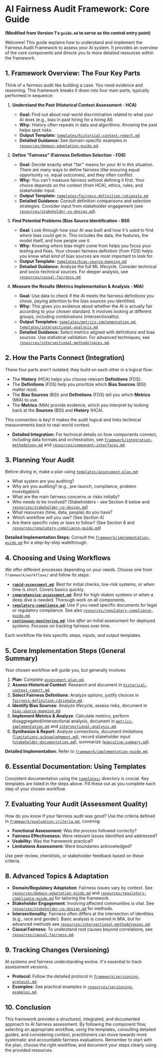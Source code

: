 # AI Fairness Audit Framework: Core Guide

**(Modified from Version 1's `guide.md` to serve as the central entry point)**

Welcome! This guide explains how to understand and implement the Fairness Audit Framework to assess your AI system. It provides an overview of the core components and directs you to more detailed resources within the framework.

## 1. Framework Overview: The Four Key Parts

Think of a fairness audit like building a case. You need evidence and reasoning. This framework breaks it down into four main parts, typically performed in sequence:

1.  **Understand the Past (Historical Context Assessment - HCA)**
    *   **Goal:** Find out about real-world discrimination related to what your AI does (e.g., bias in past hiring for a hiring AI).
    *   **Why:** History often repeats in data and algorithms. Knowing the past helps spot risks.
    *   **Output Template:** [`templates/historical-context-report.md`](../templates/historical-context-report.md)
    *   **Detailed Guidance:** See domain-specific examples in [`resources/domain-adaptation-guide.md`](../resources/domain-adaptation-guide.md).

2.  **Define "Fairness" (Fairness Definition Selection - FDS)**
    *   **Goal:** Decide exactly what "fair" means for *your* AI in *this* situation. There are many ways to define fairness (like ensuring equal opportunity vs. equal outcomes), and they often conflict.
    *   **Why:** You can't measure fairness without defining it first. Your choice depends on the context (from HCA), ethics, rules, and stakeholder input.
    *   **Output Template:** [`templates/fairness-definition-rationale.md`](../templates/fairness-definition-rationale.md)
    *   **Detailed Guidance:** Consult definition comparisons and selection strategies. Consider input from stakeholder engagement (see [`resources/stakeholder-co-design.md`](../resources/stakeholder-co-design.md)).

3.  **Find Potential Problems (Bias Source Identification - BSI)**
    *   **Goal:** Look through how your AI was built and how it's used to find *where* bias could get in. This includes the data, the features, the model itself, and how people use it.
    *   **Why:** Knowing *where* bias might come from helps you focus your testing and fixes. Your chosen fairness definition (from FDS) helps you know what *kind* of bias sources are most important to look for.
    *   **Output Template:** [`templates/bias-source-mapping.md`](../templates/bias-source-mapping.md)
    *   **Detailed Guidance:** Analyze the full ML lifecycle. Consider technical and socio-technical sources. For deeper analysis, see [`resources/causal-fairness.md`](../resources/causal-fairness.md).

4.  **Measure the Results (Metrics Implementation & Analysis - MIA)**
    *   **Goal:** Use data to check if the AI meets the fairness definitions you chose, paying attention to the bias sources you identified.
    *   **Why:** This gives you evidence about whether the AI is actually fair according to your chosen standard. It involves looking at different groups, including combinations (intersectionality).
    *   **Output Templates:** [`templates/metrics-implementation.md`](../templates/metrics-implementation.md), [`templates/intersectional-analysis.md`](../templates/intersectional-analysis.md)
    *   **Detailed Guidance:** Select metrics aligned with definitions and bias sources. Use statistical validation. For advanced techniques, see [`resources/intersectional-methodologies.md`](../resources/intersectional-methodologies.md).

## 2. How the Parts Connect (Integration)

These four parts aren't isolated; they build on each other in a logical flow:

*   The **History** (HCA) helps you choose relevant **Definitions** (FDS).
*   The **Definitions** (FDS) help you prioritize which **Bias Sources** (BSI) matter most.
*   The **Bias Sources** (BSI) and **Definitions** (FDS) tell you which **Metrics** (MIA) to use.
*   The **Metrics** (MIA) provide evidence, which you interpret by looking back at the **Sources** (BSI) and **History** (HCA).

This connection is key! It makes the audit logical and links technical measurements back to real-world context.
*   **Detailed Integration:** For technical details on how components connect, including data formats and orchestration, see [`framework/integration-methodology.md`](integration-methodology.md) and [`resources/component-interfaces.md`](../resources/component-interfaces.md).

## 3. Planning Your Audit

Before diving in, make a plan using [`templates/assessment-plan.md`](../templates/assessment-plan.md):

*   What system are you auditing?
*   Why are you auditing? (e.g., pre-launch, compliance, problem investigation)
*   What are the main fairness concerns or risks initially?
*   Who needs to be involved? (Stakeholders - see Section 8 below and [`resources/stakeholder-co-design.md`](../resources/stakeholder-co-design.md))
*   What resources (time, data, people) do you have?
*   Which workflow will you use? (See Section 4)
*   Are there specific rules or laws to follow? (See Section 8 and [`resources/regulatory-compliance-guide.md`](../resources/regulatory-compliance-guide.md))

**Detailed Implementation Steps:** Consult the [`framework/implementation-guide.md`](implementation-guide.md) for a step-by-step walkthrough.

## 4. Choosing and Using Workflows

We offer different processes depending on your needs. Choose one from `framework/workflows/` and follow its steps:

*   **[`rapid-assessment.md`](workflows/rapid-assessment.md)**: Best for initial checks, low-risk systems, or when time is short. Covers basics quickly.
*   **[`comprehensive-assessment.md`](workflows/comprehensive-assessment.md)**: Best for high-stakes systems or when a deep dive is needed. Thorough work on all components.
*   **[`regulatory-compliance.md`](workflows/regulatory-compliance.md)**: Use if you need specific documents for legal or regulatory compliance. See also [`resources/regulatory-compliance-guide.md`](../resources/regulatory-compliance-guide.md).
*   **[`continuous-monitoring.md`](workflows/continuous-monitoring.md)**: Use *after* an initial assessment for deployed systems. Focuses on tracking fairness over time.

Each workflow file lists specific steps, inputs, and output templates.

## 5. Core Implementation Steps (General Summary)

Your chosen workflow will guide you, but generally involves:

1.  **Plan**: Complete [`assessment-plan.md`](../templates/assessment-plan.md).
2.  **Assess Historical Context**: Research and document in [`historical-context-report.md`](../templates/historical-context-report.md).
3.  **Select Fairness Definitions**: Analyze options, justify choices in [`fairness-definition-rationale.md`](../templates/fairness-definition-rationale.md).
4.  **Identify Bias Sources**: Analyze lifecycle, assess risks, document in [`bias-source-mapping.md`](../templates/bias-source-mapping.md).
5.  **Implement Metrics & Analyze**: Calculate metrics, perform disaggregated/intersectional analysis, document in [`metrics-implementation.md`](../templates/metrics-implementation.md) and [`intersectional-analysis.md`](../templates/intersectional-analysis.md).
6.  **Synthesize & Report**: Analyze connections, document limitations ([`limitations-acknowledgment.md`](../templates/limitations-acknowledgment.md)), record stakeholder input ([`stakeholder-documentation.md`](../templates/stakeholder-documentation.md)), summarize ([`executive-summary.md`](../templates/executive-summary.md)).

**Detailed Implementation:** Refer to [`framework/implementation-guide.md`](implementation-guide.md).

## 6. Essential Documentation: Using Templates

Consistent documentation using the [`templates/`](../templates/) directory is crucial. Key templates are listed in the steps above. Fill these out as you complete each step of your chosen workflow.

## 7. Evaluating Your Audit (Assessment Quality)

How do you know if your fairness audit was good? Use the criteria defined in [`framework/evaluation-criteria.md`](evaluation-criteria.md), covering:

*   **Functional Assessment:** Was the process followed correctly?
*   **Fairness Effectiveness:** Were relevant issues identified and addressed?
*   **Usability:** Was the framework practical?
*   **Limitations Assessment:** Were boundaries acknowledged?

Use peer review, checklists, or stakeholder feedback based on these criteria.

## 8. Advanced Topics & Adaptation

*   **Domain/Regulatory Adaptation**: Fairness issues vary by context. See [`resources/domain-adaptation-guide.md`](../resources/domain-adaptation-guide.md) and [`resources/regulatory-compliance-guide.md`](../resources/regulatory-compliance-guide.md) for tailoring the framework.
*   **Stakeholder Engagement**: Involving affected communities is vital. See [`resources/stakeholder-co-design.md`](../resources/stakeholder-co-design.md) for methods.
*   **Intersectionality**: Fairness often differs at the intersection of identities (e.g., race and gender). Basic analysis is covered in MIA, but for advanced methods see [`resources/intersectional-methodologies.md`](../resources/intersectional-methodologies.md).
*   **Causal Fairness**: To understand root causes beyond correlations, see [`resources/causal-fairness.md`](../resources/causal-fairness.md).

## 9. Tracking Changes (Versioning)

AI systems and fairness understanding evolve. It's essential to track assessment versions.
*   **Protocol:** Follow the detailed protocol in [`framework/versioning-protocol.md`](versioning-protocol.md).
*   **Examples:** See practical examples in [`resources/versioning-examples.md`](../resources/versioning-examples.md).

## 10. Conclusion

This framework provides a structured, integrated, and documented approach to AI fairness assessment. By following the component flow, selecting an appropriate workflow, using the templates, consulting detailed guides, and considering context, practitioners can move towards more systematic and accountable fairness evaluations. Remember to start with the plan, choose the right workflow, and document your steps clearly using the provided resources.